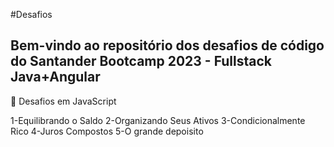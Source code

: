 #Desafios

## Bem-vindo ao repositório dos desafios de código do Santander Bootcamp 2023 - Fullstack Java+Angular

🔨 Desafios em JavaScript

1-Equilibrando o Saldo
2-Organizando Seus Ativos
3-Condicionalmente Rico
4-Juros Compostos
5-O grande depoisito



